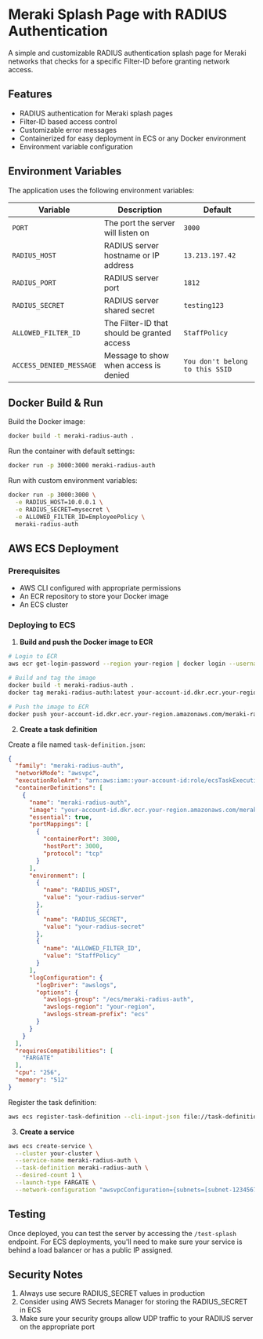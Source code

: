 # Meraki Splash Page with RADIUS Authentication

A simple and customizable RADIUS authentication splash page for Meraki networks that checks for a specific Filter-ID before granting network access.

## Features

- RADIUS authentication for Meraki splash pages
- Filter-ID based access control
- Customizable error messages
- Containerized for easy deployment in ECS or any Docker environment
- Environment variable configuration

## Environment Variables

The application uses the following environment variables:

| Variable | Description | Default |
|----------|-------------|---------|
| `PORT` | The port the server will listen on | `3000` |
| `RADIUS_HOST` | RADIUS server hostname or IP address | `13.213.197.42` |
| `RADIUS_PORT` | RADIUS server port | `1812` |
| `RADIUS_SECRET` | RADIUS server shared secret | `testing123` |
| `ALLOWED_FILTER_ID` | The Filter-ID that should be granted access | `StaffPolicy` |
| `ACCESS_DENIED_MESSAGE` | Message to show when access is denied | `You don't belong to this SSID` |

## Docker Build & Run

Build the Docker image:

```bash
docker build -t meraki-radius-auth .
```

Run the container with default settings:

```bash
docker run -p 3000:3000 meraki-radius-auth
```

Run with custom environment variables:

```bash
docker run -p 3000:3000 \
  -e RADIUS_HOST=10.0.0.1 \
  -e RADIUS_SECRET=mysecret \
  -e ALLOWED_FILTER_ID=EmployeePolicy \
  meraki-radius-auth
```

## AWS ECS Deployment

### Prerequisites

- AWS CLI configured with appropriate permissions
- An ECR repository to store your Docker image
- An ECS cluster

### Deploying to ECS

1. **Build and push the Docker image to ECR**

```bash
# Login to ECR
aws ecr get-login-password --region your-region | docker login --username AWS --password-stdin your-account-id.dkr.ecr.your-region.amazonaws.com

# Build and tag the image
docker build -t meraki-radius-auth .
docker tag meraki-radius-auth:latest your-account-id.dkr.ecr.your-region.amazonaws.com/meraki-radius-auth:latest

# Push the image to ECR
docker push your-account-id.dkr.ecr.your-region.amazonaws.com/meraki-radius-auth:latest
```

2. **Create a task definition**

Create a file named `task-definition.json`:

```json
{
  "family": "meraki-radius-auth",
  "networkMode": "awsvpc",
  "executionRoleArn": "arn:aws:iam::your-account-id:role/ecsTaskExecutionRole",
  "containerDefinitions": [
    {
      "name": "meraki-radius-auth",
      "image": "your-account-id.dkr.ecr.your-region.amazonaws.com/meraki-radius-auth:latest",
      "essential": true,
      "portMappings": [
        {
          "containerPort": 3000,
          "hostPort": 3000,
          "protocol": "tcp"
        }
      ],
      "environment": [
        {
          "name": "RADIUS_HOST",
          "value": "your-radius-server"
        },
        {
          "name": "RADIUS_SECRET",
          "value": "your-radius-secret"
        },
        {
          "name": "ALLOWED_FILTER_ID",
          "value": "StaffPolicy"
        }
      ],
      "logConfiguration": {
        "logDriver": "awslogs",
        "options": {
          "awslogs-group": "/ecs/meraki-radius-auth",
          "awslogs-region": "your-region",
          "awslogs-stream-prefix": "ecs"
        }
      }
    }
  ],
  "requiresCompatibilities": [
    "FARGATE"
  ],
  "cpu": "256",
  "memory": "512"
}
```

Register the task definition:

```bash
aws ecs register-task-definition --cli-input-json file://task-definition.json
```

3. **Create a service**

```bash
aws ecs create-service \
  --cluster your-cluster \
  --service-name meraki-radius-auth \
  --task-definition meraki-radius-auth \
  --desired-count 1 \
  --launch-type FARGATE \
  --network-configuration "awsvpcConfiguration={subnets=[subnet-12345678],securityGroups=[sg-12345678],assignPublicIp=ENABLED}"
```

## Testing

Once deployed, you can test the server by accessing the `/test-splash` endpoint. For ECS deployments, you'll need to make sure your service is behind a load balancer or has a public IP assigned.

## Security Notes

1. Always use secure RADIUS_SECRET values in production
2. Consider using AWS Secrets Manager for storing the RADIUS_SECRET in ECS
3. Make sure your security groups allow UDP traffic to your RADIUS server on the appropriate port